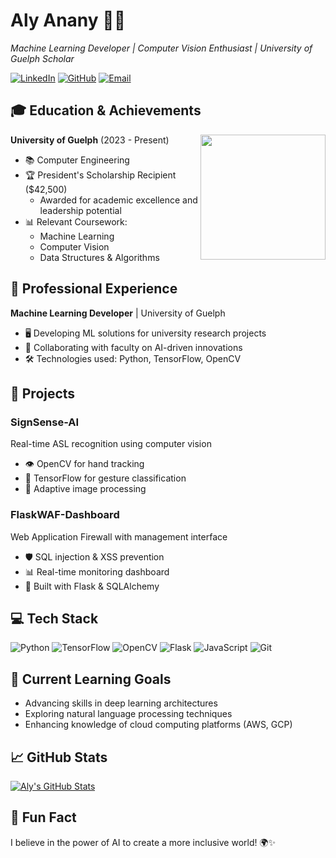 # Aly Anany 👨‍💻
_Machine Learning Developer | Computer Vision Enthusiast | University of Guelph Scholar_

[![LinkedIn](https://img.shields.io/badge/-LinkedIn-0077B5?style=flat-square&logo=LinkedIn&logoColor=white)](https://www.linkedin.com/in/aly-anany-425424274/)
[![GitHub](https://img.shields.io/badge/-GitHub-181717?style=flat-square&logo=GitHub&logoColor=white)](https://github.com/alyanany97)
[![Email](https://img.shields.io/badge/-Email-D14836?style=flat-square&logo=Gmail&logoColor=white)](mailto:aanany@uoguelph.ca)

## 🎓 Education & Achievements

<img align="right" src="https://www.uoguelph.ca/sites/all/themes/responsive/images/ug-logo.svg" width="200">

**University of Guelph** (2023 - Present)
- 📚 Computer Engineering
- 🏆 President's Scholarship Recipient ($42,500)
  - Awarded for academic excellence and leadership potential
- 📊 Relevant Coursework: 
  - Machine Learning
  - Computer Vision
  - Data Structures & Algorithms

## 💼 Professional Experience

**Machine Learning Developer** | University of Guelph
- 🖥️ Developing ML solutions for university research projects
- 🤝 Collaborating with faculty on AI-driven innovations
- 🛠️ Technologies used: Python, TensorFlow, OpenCV

## 🚀 Projects

### SignSense-AI
Real-time ASL recognition using computer vision
- 👁️ OpenCV for hand tracking
- 🧠 TensorFlow for gesture classification
- 🔄 Adaptive image processing

### FlaskWAF-Dashboard
Web Application Firewall with management interface
- 🛡️ SQL injection & XSS prevention
- 📊 Real-time monitoring dashboard
- 🚀 Built with Flask & SQLAlchemy

## 💻 Tech Stack

![Python](https://img.shields.io/badge/-Python-3776AB?style=flat-square&logo=Python&logoColor=white)
![TensorFlow](https://img.shields.io/badge/-TensorFlow-FF6F00?style=flat-square&logo=TensorFlow&logoColor=white)
![OpenCV](https://img.shields.io/badge/-OpenCV-5C3EE8?style=flat-square&logo=OpenCV&logoColor=white)
![Flask](https://img.shields.io/badge/-Flask-000000?style=flat-square&logo=Flask&logoColor=white)
![JavaScript](https://img.shields.io/badge/-JavaScript-F7DF1E?style=flat-square&logo=JavaScript&logoColor=black)
![Git](https://img.shields.io/badge/-Git-F05032?style=flat-square&logo=Git&logoColor=white)


## 🌱 Current Learning Goals
- Advancing skills in deep learning architectures
- Exploring natural language processing techniques
- Enhancing knowledge of cloud computing platforms (AWS, GCP)

## 📈 GitHub Stats

<a href="https://github.com/alyanany97">
  <img align="center" src="https://github-readme-stats.vercel.app/api?username=Aly Anany&show_icons=true&line_height=27&count_private=true&title_color=ffffff&text_color=c9cacc&icon_color=2bbc8a&bg_color=1d1f21" alt="Aly's GitHub Stats" />
</a>

## 🌟 Fun Fact
I believe in the power of AI to create a more inclusive world! 🌍✨
